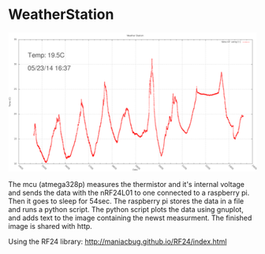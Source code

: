 WeatherStation
==============

![Alt text](graph.png "graph")

The mcu (atmega328p) measures the thermistor and it's internal voltage and sends the data with the nRF24L01 to one connected to a raspberry pi. Then it goes to sleep for 54sec. The raspberry pi stores the data in a file and runs a python script. The python script plots the data using gnuplot, and adds text to the image containing the newst measurment. The finished image is shared with http.


Using the RF24 library: http://maniacbug.github.io/RF24/index.html
